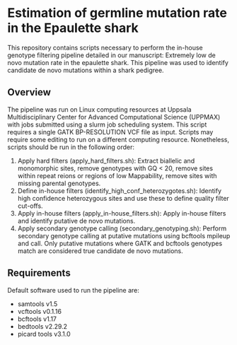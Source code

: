 # Estimation of germline mutation rate in the Epaulette shark

This repository contains scripts necessary to perform the in-house genotype filtering pipeline detailed in our manuscript:
Extremely low de novo mutation rate in the epaulette shark. This pipeline was used to identify candidate de novo mutations within a shark pedigree.

## Overview
The pipeline was run on Linux computing resources at Uppsala Multidisciplinary Center for Advanced Computational Science (UPPMAX) with jobs submitted using a slurm job scheduling system. This script requires a single GATK BP-RESOLUTION VCF file as input. Scripts may require some editing to run on a different computing resource. Nonetheless, scripts should be run in the following order:

1. Apply hard filters (apply_hard_filters.sh): Extract biallelic and monomorphic sites, remove genotypes with GQ < 20, remove sites within repeat reions or regions of low Mappability, remove sites with missing parental genotypes.
2. Define in-house filters (identify_high_conf_heterozygotes.sh): Identify high confidence heterozygous sites and use these to define quality filter cut-offs. 
3. Apply in-house filters (apply_in-house_filters.sh): Apply in-house filters and identify putative de novo mutations. 
4. Apply secondary genotype calling (secondary_genotyping.sh): Perform secondary genotype calling at putative mutations using bcftools mpileup and call. Only putative mutations where GATK and bcftools genotypes match are considered true candidate de novo mutations. 

## Requirements 

Default software used to run the pipeline are:
- samtools v1.5
- vcftools v0.1.16
- bcftools v1.17
- bedtools v2.29.2
- picard tools v3.1.0
